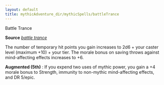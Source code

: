 ```yaml
---
layout: default
title: mythicAdventure_dir/mythicSpells/battleTrance
---
```

Battle Trance

**Source** [_battle trance_](advancedRaceGuid_dir/coreRaces/halfOrcs#_battle-trance)

The number of temporary hit points you gain increases to 2d6 + your caster level (maximum +10) + your tier. The morale bonus on saving throws against mind-affecting effects increases to +6.

**Augmented (5th)** : If you expend two uses of mythic power, you gain a +4 morale bonus to Strength, immunity to non-mythic mind-affecting effects, and DR 5/epic.

